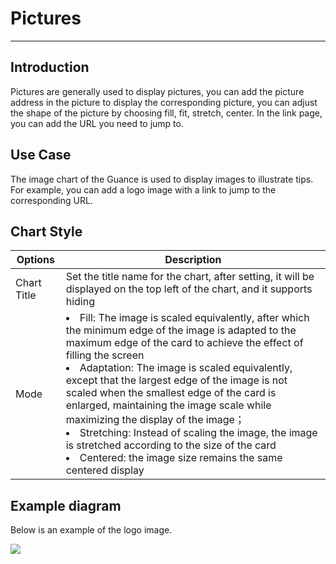 # Pictures
---

## Introduction

Pictures are generally used to display pictures, you can add the picture address in the picture to display the corresponding picture, you can adjust the shape of the picture by choosing fill, fit, stretch, center. In the link page, you can add the URL you need to jump to.

## Use Case

The image chart of the Guance is used to display images to illustrate tips. For example, you can add a logo image with a link to jump to the corresponding URL.

## Chart Style
| Options | Description |
| --- | --- |
| Chart Title | Set the title name for the chart, after setting, it will be displayed on the top left of the chart, and it supports hiding |
| Mode | <li>Fill: The image is scaled equivalently, after which the minimum edge of the image is adapted to the maximum edge of the card to achieve the effect of filling the screen<br /><li>Adaptation: The image is scaled equivalently, except that the largest edge of the image is not scaled when the smallest edge of the card is enlarged, maintaining the image scale while maximizing the display of the image；<br /><li>Stretching: Instead of scaling the image, the image is stretched according to the size of the card<br /><li>Centered: the image size remains the same centered display<br /> |

## Example diagram

Below is an example of the logo image.

![](../img/picture.png)

